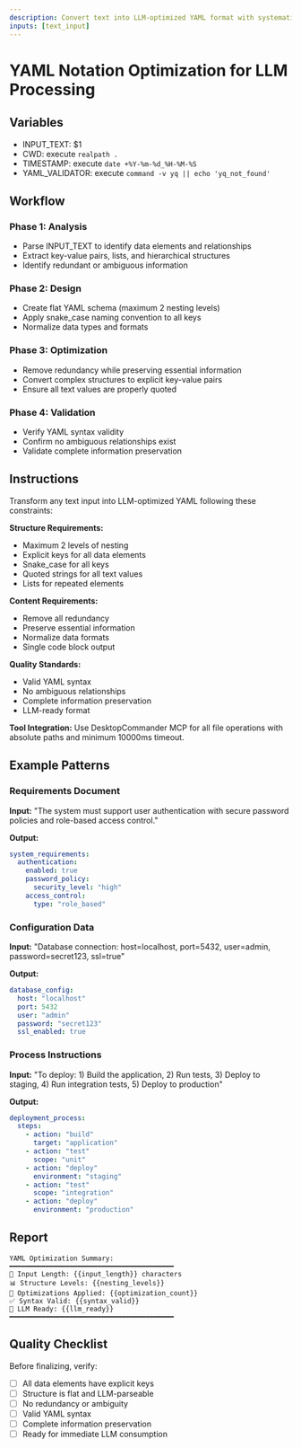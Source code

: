 ```yaml
---
description: Convert text into LLM-optimized YAML format with systematic analysis and validation
inputs: [text_input]
---
```


# YAML Notation Optimization for LLM Processing

## Variables

- INPUT_TEXT: $1
- CWD: execute `realpath .`
- TIMESTAMP: execute `date +%Y-%m-%d_%H-%M-%S`
- YAML_VALIDATOR: execute `command -v yq || echo 'yq_not_found'`

## Workflow

### Phase 1: Analysis

- Parse INPUT_TEXT to identify data elements and relationships
- Extract key-value pairs, lists, and hierarchical structures
- Identify redundant or ambiguous information

### Phase 2: Design

- Create flat YAML schema (maximum 2 nesting levels)
- Apply snake_case naming convention to all keys
- Normalize data types and formats

### Phase 3: Optimization

- Remove redundancy while preserving essential information
- Convert complex structures to explicit key-value pairs
- Ensure all text values are properly quoted

### Phase 4: Validation

- Verify YAML syntax validity
- Confirm no ambiguous relationships exist
- Validate complete information preservation

## Instructions

Transform any text input into LLM-optimized YAML following these constraints:

**Structure Requirements:**

- Maximum 2 levels of nesting
- Explicit keys for all data elements
- Snake_case for all keys
- Quoted strings for all text values
- Lists for repeated elements

**Content Requirements:**

- Remove all redundancy
- Preserve essential information
- Normalize data formats
- Single code block output

**Quality Standards:**

- Valid YAML syntax
- No ambiguous relationships
- Complete information preservation
- LLM-ready format

**Tool Integration:** Use DesktopCommander MCP for all file operations with absolute paths and minimum 10000ms timeout.

## Example Patterns

### Requirements Document

**Input:** "The system must support user authentication with secure password policies and role-based access control."

**Output:**

```yaml
system_requirements:
  authentication:
    enabled: true
    password_policy:
      security_level: "high"
    access_control:
      type: "role_based"
```

### Configuration Data

**Input:** "Database connection: host=localhost, port=5432, user=admin, password=secret123, ssl=true"

**Output:**

```yaml
database_config:
  host: "localhost"
  port: 5432
  user: "admin"
  password: "secret123"
  ssl_enabled: true
```

### Process Instructions

**Input:** "To deploy: 1) Build the application, 2) Run tests, 3) Deploy to staging, 4) Run integration tests, 5) Deploy
to production"

**Output:**

```yaml
deployment_process:
  steps:
    - action: "build"
      target: "application"
    - action: "test"
      scope: "unit"
    - action: "deploy"
      environment: "staging"
    - action: "test"
      scope: "integration"
    - action: "deploy"
      environment: "production"
```

## Report

```
YAML Optimization Summary:
━━━━━━━━━━━━━━━━━━━━━━━━━━━━━━━━━━━━━━━━━
📝 Input Length: {{input_length}} characters
📊 Structure Levels: {{nesting_levels}}
🔧 Optimizations Applied: {{optimization_count}}
✅ Syntax Valid: {{syntax_valid}}
🎯 LLM Ready: {{llm_ready}}
━━━━━━━━━━━━━━━━━━━━━━━━━━━━━━━━━━━━━━━━━
```

## Quality Checklist

Before finalizing, verify:

- [ ] All data elements have explicit keys
- [ ] Structure is flat and LLM-parseable
- [ ] No redundancy or ambiguity
- [ ] Valid YAML syntax
- [ ] Complete information preservation
- [ ] Ready for immediate LLM consumption
